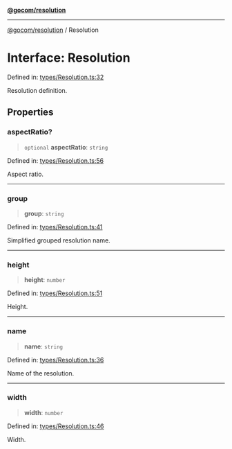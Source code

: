 [**@gocom/resolution**](../README.md)

***

[@gocom/resolution](../README.md) / Resolution

# Interface: Resolution

Defined in: [types/Resolution.ts:32](https://github.com/gocom/resolution/blob/655a1b9246de1001843c9ccb7ec21f1134d4f8c7/src/types/Resolution.ts#L32)

Resolution definition.

## Properties

### aspectRatio?

> `optional` **aspectRatio**: `string`

Defined in: [types/Resolution.ts:56](https://github.com/gocom/resolution/blob/655a1b9246de1001843c9ccb7ec21f1134d4f8c7/src/types/Resolution.ts#L56)

Aspect ratio.

***

### group

> **group**: `string`

Defined in: [types/Resolution.ts:41](https://github.com/gocom/resolution/blob/655a1b9246de1001843c9ccb7ec21f1134d4f8c7/src/types/Resolution.ts#L41)

Simplified grouped resolution name.

***

### height

> **height**: `number`

Defined in: [types/Resolution.ts:51](https://github.com/gocom/resolution/blob/655a1b9246de1001843c9ccb7ec21f1134d4f8c7/src/types/Resolution.ts#L51)

Height.

***

### name

> **name**: `string`

Defined in: [types/Resolution.ts:36](https://github.com/gocom/resolution/blob/655a1b9246de1001843c9ccb7ec21f1134d4f8c7/src/types/Resolution.ts#L36)

Name of the resolution.

***

### width

> **width**: `number`

Defined in: [types/Resolution.ts:46](https://github.com/gocom/resolution/blob/655a1b9246de1001843c9ccb7ec21f1134d4f8c7/src/types/Resolution.ts#L46)

Width.
